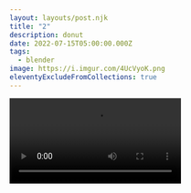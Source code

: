```yaml
---
layout: layouts/post.njk
title: "2"
description: donut
date: 2022-07-15T05:00:00.000Z
tags:
  - blender
image: https://i.imgur.com/4UcVyoK.png
eleventyExcludeFromCollections: true
---
```

![](https://i.imgur.com/WY925rD.mp4)